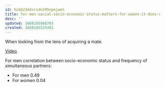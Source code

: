 ```yaml
---
id: hsbb23d4xrxdn295npejwml
title: for-men-social-socio-economic-status-matters-for-women-it-does-not
desc: ''
updated: 1668185986703
created: 1668185525401
---
```


When looking from the lens of acquiring a mate. 

[Video](https://youtu.be/QfSxb8eKq08?t=182)

For men correlation between socio-economic status and frequency of simultaneous partners:
* For men 0.49
* For women 0.04